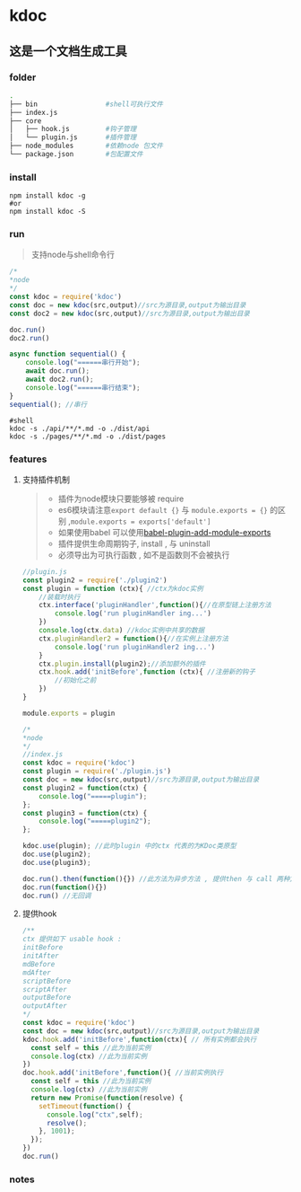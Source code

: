 # kdoc

## 这是一个文档生成工具

### folder

```bash
.
├── bin                 #shell可执行文件
├── index.js
├── core
│   ├── hook.js         #钩子管理
│   └── plugin.js   	#插件管理
├── node_modules        #依赖node 包文件
└── package.json        #包配置文件
```

### install

```Shell
npm install kdoc -g 
#or
npm install kdoc -S
```



### run

> 支持node与shell命令行

```js
/*
*node
*/
const kdoc = require('kdoc')
const doc = new kdoc(src,output)//src为源目录,output为输出目录
const doc2 = new kdoc(src,output)//src为源目录,output为输出目录

doc.run()
doc2.run()

async function sequential() {
    console.log("======串行开始");
    await doc.run();
    await doc2.run();
    console.log("======串行结束");
}
sequential(); //串行

```

```shell
#shell
kdoc -s ./api/**/*.md -o ./dist/api
kdoc -s ./pages/**/*.md -o ./dist/pages
```



### features

1. 支持插件机制

    > - 插件为node模块只要能够被 require
    > - es6模块请注意`export default {}` 与 `module.exports = {}` 的区别 ,`module.exports = exports['default']`
    > - 如果使用babel 可以使用[babel-plugin-add-module-exports](https://github.com/59naga/babel-plugin-add-module-exports)
    > - 插件提供生命周期钩子, install , 与 uninstall 
    > - 必须导出为可执行函数 , 如不是函数则不会被执行

    ```js
    //plugin.js
    const plugin2 = require('./plugin2')
    const plugin = function (ctx){ //ctx为kdoc实例
        //装载时执行
        ctx.interface('pluginHandler',function(){//在原型链上注册方法
    		console.log('run pluginHandler ing...')
        })
      	console.log(ctx.data) //kdoc实例中共享的数据
        ctx.pluginHandler2 = function(){//在实例上注册方法
    		console.log('run pluginHandler2 ing...')
        }
      	ctx.plugin.install(plugin2);//添加额外的插件
        ctx.hook.add('initBefore',function (ctx){ //注册新的钩子
            //初始化之前
        })
    }

    module.exports = plugin
    ```

    ```js
    /*
    *node
    */
    //index.js
    const kdoc = require('kdoc')
    const plugin = require('./plugin.js')
    const doc = new kdoc(src,output)//src为源目录,output为输出目录
    const plugin2 = function(ctx) {
        console.log("=====plugin");
    };
    const plugin3 = function(ctx) {
        console.log("=====plugin2");
    };

    kdoc.use(plugin); //此时plugin 中的ctx 代表的为KDoc类原型
    doc.use(plugin2);
    doc.use(plugin3);

    doc.run().then(function(){}) //此方法为异步方法 , 提供then 与 call 两种方式回调
    doc.run(function(){})
    doc.run() //无回调

    ```


2. 提供hook

    ```js
    /**
    ctx 提供如下 usable hook :
    initBefore
    initAfter
    mdBefore
    mdAfter
    scriptBefore
    scriptAfter
    outputBefore
    outputAfter
    */
    const kdoc = require('kdoc')
    const doc = new kdoc(src,output)//src为源目录,output为输出目录
    kdoc.hook.add('initBefore',function(ctx){ // 所有实例都会执行
      const self = this //此为当前实例
      console.log(ctx) //此为当前实例
    })
    doc.hook.add('initBefore',function(){ //当前实例执行
      const self = this //此为当前实例
      console.log(ctx) //此为当前实例
      return new Promise(function(resolve) {
        setTimeout(function() {
          console.log("ctx",self);
          resolve();
        }, 1001);
      });
    })
    doc.run()
    ```

### notes
